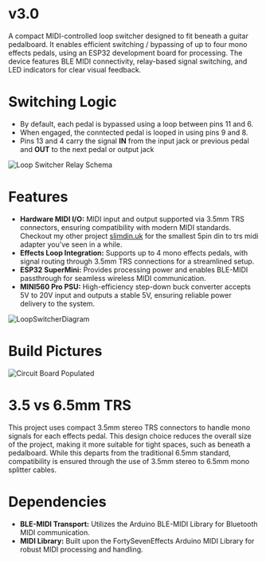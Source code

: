 # v3.0
A compact MIDI-controlled loop switcher designed to fit beneath a guitar pedalboard. It enables efficient switching / bypassing of up to four mono effects pedals, using an ESP32 development board for processing. The device features BLE MIDI connectivity, relay-based signal switching, and LED indicators for clear visual feedback.

# Switching Logic
- By default, each pedal is bypassed using a loop between pins 11 and 6.
- When engaged, the conntected pedal is looped in using pins 9 and 8.
- Pins 13 and 4 carry the signal **IN** from the input jack or previous pedal and **OUT** to the next pedal or output jack

![Loop Switcher Relay Schema](https://github.com/user-attachments/assets/c99659fc-116c-4d3b-bc2b-e44422bc4c06)

# Features
- **Hardware MIDI I/O:** MIDI input and output supported via 3.5mm TRS connectors, ensuring compatibility with modern MIDI standards. Checkout my other project [slimdin.uk](https://slimdin.uk) for the smallest 5pin din to trs midi adapter you've seen in a while.
- **Effects Loop Integration:** Supports up to 4 mono effects pedals, with signal routing through 3.5mm TRS connections for a streamlined setup.
- **ESP32 SuperMini:** Provides processing power and enables BLE-MIDI passthrough for seamless wireless MIDI communication.
- **MINI560 Pro PSU:** High-efficiency step-down buck converter accepts 5V to 20V input and outputs a stable 5V, ensuring reliable power delivery to the system.
  
![LoopSwitcherDiagram](https://github.com/user-attachments/assets/ce536639-fe6f-47b1-a9bc-3814a44265fb)

# Build Pictures
![Circuit Board Populated](https://i.imgur.com/NJytogt.jpeg)

# 3.5 vs 6.5mm TRS
This project uses compact 3.5mm stereo TRS connectors to handle mono signals for each effects pedal. This design choice reduces the overall size of the project, making it more suitable for tight spaces, such as beneath a pedalboard. While this departs from the traditional 6.5mm standard, compatibility is ensured through the use of 3.5mm stereo to 6.5mm mono splitter cables. 

# Dependencies
- **BLE-MIDI Transport:** Utilizes the Arduino BLE-MIDI Library for Bluetooth MIDI communication.
- **MIDI Library:** Built upon the FortySevenEffects Arduino MIDI Library for robust MIDI processing and handling.
